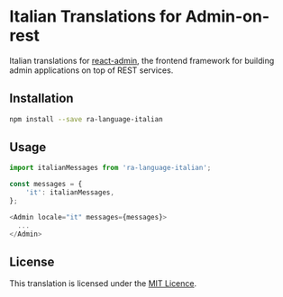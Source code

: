 # Italian Translations for Admin-on-rest

Italian translations for [react-admin](https://github.com/marmelab/react-admin), the frontend framework for building admin applications on top of REST services.


## Installation

```sh
npm install --save ra-language-italian
```

## Usage

```js
import italianMessages from 'ra-language-italian';

const messages = {
    'it': italianMessages,
};

<Admin locale="it" messages={messages}>
  ...
</Admin>
```

## License

This translation is licensed under the [MIT Licence](LICENSE).
